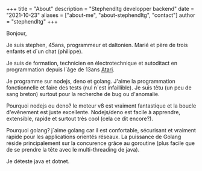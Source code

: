 +++
title = "About"
description = "Stephendltg developper backend"
date = "2021-10-23"
aliases = ["about-me", "about-stephendltg", "contact"]
author = "stephendltg"
+++


Bonjour,

Je suis stephen, 45ans, programmeur et daltonien. Marié et père de trois enfants et d´un chat (philippe).

Je suis de formation, technicien en électrotechnique et autoditact en programmation depuis l´âge de 13ans [Atari](https://www.youtube.com/watch?v=gA-euwYrAzw).

Je programme sur nodejs, deno et golang. J'aime la programmation fonctionnelle et faire des tests (nul n´est infaillible). Je suis têtu (un peu de sang breton) surtout pour la recherche de bug ou d'anomalie.

Pourquoi nodejs ou deno? le moteur v8 est vraiment fantastique et la boucle d'evênement est juste excellente. Nodejs/deno est facile à apprendre, extensible, rapide et surtout très cool (cela ce dit encore?).

Pourquoi golang? j´aime golang car il est confortable, sécurisant et vraiment rapide pour les applications orientés réseaux. La puissance de Golang réside principalement sur la concurence grâce au goroutine (plus facile que de se prendre la tête avec le multi-threading de java).

Je déteste java et dotnet.
